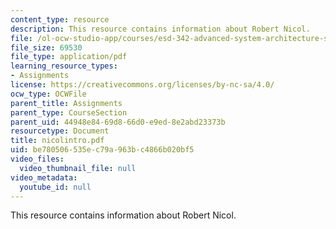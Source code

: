 ```yaml
---
content_type: resource
description: This resource contains information about Robert Nicol.
file: /ol-ocw-studio-app/courses/esd-342-advanced-system-architecture-spring-2006/be780506535ec79a963bc4866b020bf5_nicolintro.pdf
file_size: 69530
file_type: application/pdf
learning_resource_types:
- Assignments
license: https://creativecommons.org/licenses/by-nc-sa/4.0/
ocw_type: OCWFile
parent_title: Assignments
parent_type: CourseSection
parent_uid: 44948e84-69d8-66d0-e9ed-8e2abd23373b
resourcetype: Document
title: nicolintro.pdf
uid: be780506-535e-c79a-963b-c4866b020bf5
video_files:
  video_thumbnail_file: null
video_metadata:
  youtube_id: null
---
```

This resource contains information about Robert Nicol.